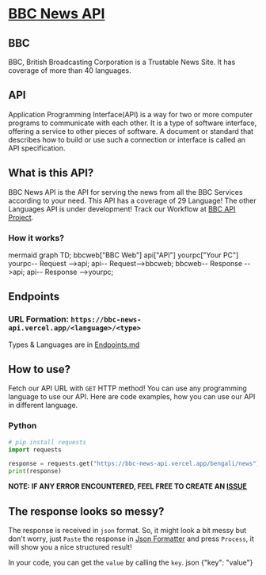 # [BBC News API](https://bbc-news-api.vercel.app/bengali/news)
## BBC
BBC, British Broadcasting Corporation is a Trustable News Site. It has coverage of more than 40 languages. 

## API
Application Programming Interface(API) is a way for two or more computer programs to communicate with each other. It is a type of software interface, offering a service to other pieces of software. A document or standard that describes how to build or use such a connection or interface is called an API specification.

## What is this API?
BBC News API is the API for serving the news from all the BBC Services according to your need. This API has a coverage of 29 Language! The other Languages API is under development! Track our Workflow at [BBC API Project](https://github.com/users/Sayad-Uddin-Tahsin/projects/3).
### How it works?
mermaid
graph TD;
    bbcweb["BBC Web"]
    api["API"]
    yourpc["Your PC"]
    yourpc-- Request -->api;
    api-- Request-->bbcweb;
    bbcweb-- Response -->api;
    api-- Response -->yourpc;


## Endpoints
### URL Formation: `https://bbc-news-api.vercel.app/<language>/<type>`

Types & Languages are in [Endpoints.md](https://github.com/Sayad-Uddin-Tahsin/BBC-Bangla-API/blob/main/Endpoints.md)

## How to use?
Fetch our API URL with `GET` HTTP method! You can use any programming language to use our API. Here are code examples, how you can use our API in different language.

### Python
```py
# pip install requests
import requests

response = requests.get("https://bbc-news-api.vercel.app/bengali/news").json()
print(response)
```

**NOTE: IF ANY ERROR ENCOUNTERED, FEEL FREE TO CREATE AN [ISSUE](https://github.com/Sayad-Uddin-Tahsin/BBC-Bangla-API/issues)**

## The response looks so messy?
The response is received in `json` format. So, it might look a bit messy but don't worry, just `Paste` the response in [Json Formatter](https://jsonformatter.curiousconcept.com/#) and press `Process`, it will show you a nice structured result!

In your code, you can get the `value` by calling the `key`. 
json
{"key": "value"}
